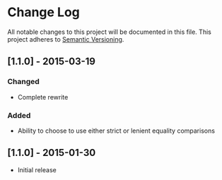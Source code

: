 # Change Log
All notable changes to this project will be documented in this file.
This project adheres to [Semantic Versioning](http://semver.org/).

## [1.1.0] - 2015-03-19
### Changed
- Complete rewrite

### Added
- Ability to choose to use either strict or lenient equality comparisons

## [1.1.0] - 2015-01-30
- Initial release

[0.0.3]: https://github.com/olivierlacan/keep-a-changelog/compare/1.1.0...HEAD
[1.0.0]: https://github.com/olivierlacan/keep-a-changelog/compare/1.1.0...v1.1.0
